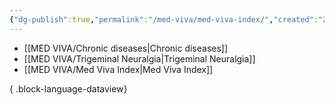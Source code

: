 ```yaml
---
{"dg-publish":true,"permalink":"/med-viva/med-viva-index/","created":"2025-07-10T14:56:35.034+10:00"}
---
```



- [[MED VIVA/Chronic diseases\|Chronic diseases]]
- [[MED VIVA/Trigeminal Neuralgia\|Trigeminal Neuralgia]]
- [[MED VIVA/Med Viva Index\|Med Viva Index]]

{ .block-language-dataview}
